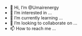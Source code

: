 - 👋 Hi, I’m @Umairenergy
- 👀 I’m interested in ...
- 🌱 I’m currently learning ...
- 💞️ I’m looking to collaborate on ...
- 📫 How to reach me ...

<!---
Umairenergy/Umairenergy is a ✨ special ✨ repository because its `README.md` (this file) appears on your GitHub profile.
You can click the Preview link to take a look at your changes.
--->
